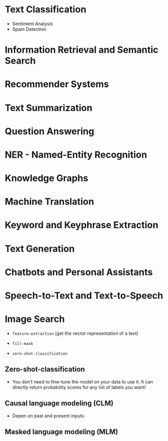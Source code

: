 # Text Classification
- Sentiment Analysis
- Spam Detection
# Information Retrieval and Semantic Search
# Recommender Systems
# Text Summarization
# Question Answering
# NER - Named-Entity Recognition
# Knowledge Graphs
# Machine Translation
# Keyword and Keyphrase Extraction
# Text Generation
# Chatbots and Personal Assistants
# Speech-to-Text and Text-to-Speech
# Image Search
 
 - `feature-extraction` (get the vector representation of a text)
 
- `fill-mask`
- `zero-shot-classification`

## Zero-shot-classification
- You don’t need to fine-tune the model on your data to use it. It can directly return probability scores for any list of labels you want!

## Causal language modeling (CLM)
- Depen on past and present inputs
## Masked language modeling (MLM)